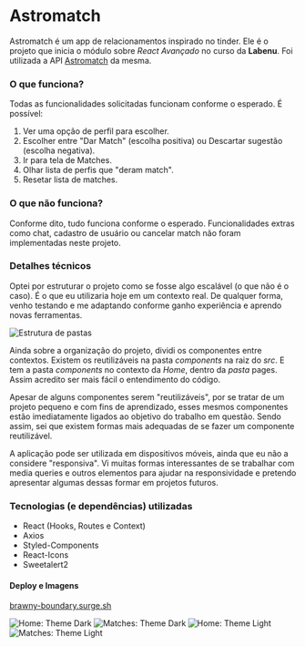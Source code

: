 # Astromatch

Astromatch é um app de relacionamentos inspirado no tinder. Ele é o projeto que inicia o módulo sobre *React Avançado* no curso da **Labenu**.
Foi utilizada a API [Astromatch](https://documenter.getpostman.com/view/7549981/SW12yx56?version=latest) da mesma.

### O que funciona?
Todas as funcionalidades solicitadas funcionam conforme o esperado.
É possível:

 1. Ver uma opção de perfil para escolher.
 2. Escolher entre "Dar Match" (escolha positiva) ou Descartar sugestão (escolha negativa).
 3. Ir para tela de Matches.
 4. Olhar lista de perfis que "deram match".
 5. Resetar lista de matches.

### O que não funciona?
Conforme dito, tudo funciona conforme o esperado.
Funcionalidades extras como chat, cadastro de usuário ou cancelar match não foram implementadas neste projeto.

### Detalhes técnicos
Optei por estruturar o projeto como se fosse algo escalável (o que não é o caso). É o que eu utilizaria hoje em um contexto real. De qualquer forma, venho testando e me adaptando conforme ganho experiência e aprendo novas ferramentas.

![Estrutura de pastas](https://imgbox.com/Exau5DRA)

Ainda sobre a organização do projeto, dividi os componentes entre contextos. Existem os reutilizáveis na pasta *components* na raiz do *src*. E tem a pasta *components* no contexto da *Home*, dentro da *pasta* pages. Assim acredito ser mais fácil o entendimento do código.

Apesar de alguns componentes serem "reutilizáveis", por se tratar de um projeto pequeno e com fins de aprendizado, esses mesmos componentes estão imediatamente ligados ao objetivo do trabalho em questão. Sendo assim, sei que existem formas mais adequadas de se fazer um componente reutilizável.

A aplicação pode ser utilizada em dispositivos móveis, ainda que eu não a considere "responsiva". Vi muitas formas interessantes de se trabalhar com media queries e outros elementos para ajudar na responsividade e pretendo apresentar algumas dessas formar em projetos futuros.

### Tecnologias (e dependências) utilizadas

 - React (Hooks, Routes e Context)
 - Axios
 - Styled-Components
 - React-Icons
 - Sweetalert2

#### Deploy e Imagens
[brawny-boundary.surge.sh](https://brawny-boundary.surge.sh/)

![Home: Theme Dark](https://imgbox.com/U6JZt1kE)
![Matches: Theme Dark](https://imgbox.com/3D3NjBl0)
![Home: Theme Light](https://imgbox.com/EGKEr34d)
![Matches: Theme Light](https://imgbox.com/E5pyzZao)